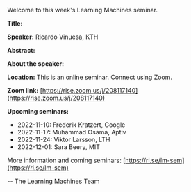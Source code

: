 Welcome to this week's Learning Machines seminar.

**Title:** 

**Speaker:** Ricardo Vinuesa, KTH

**Abstract:** 

**About the speaker:** 

**Location:** This is an online seminar. Connect using Zoom.

**Zoom link:** [https://rise.zoom.us/j/208117140](https://rise.zoom.us/j/208117140)

**Upcoming seminars:**

* 2022-11-10: Frederik Kratzert, Google
* 2022-11-17: Muhammad Osama, Aptiv
* 2022-11-24: Viktor Larsson, LTH
* 2022-12-01: Sara Beery, MIT

More information and coming seminars: [https://ri.se/lm-sem](https://ri.se/lm-sem)

-- The Learning Machines Team

